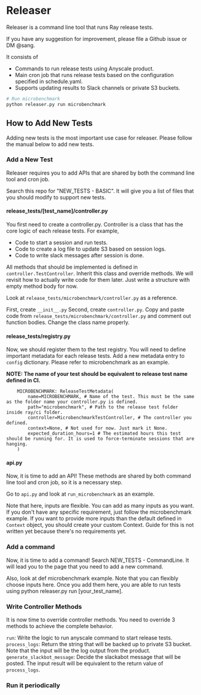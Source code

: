 # Releaser
Releaser is a command line tool that runs Ray release tests.

If you have any suggestion for improvement, please file a Github issue or DM @sang.

It consists of
- Commands to run release tests using Anyscale product.
- Main cron job that runs release tests based on the configuration specified in schedule.yaml.
- Supports updating results to Slack channels or private S3 buckets.

```bash
# Run microbenchmark
python releaser.py run microbenchmark
```

## How to Add New Tests
Adding new tests is the most important use case for releaser. Please follow the manual below to add new tests.

### Add a New Test
Releaser requires you to add APIs that are shared by both the command line tool and cron job.

Search this repo for "NEW_TESTS - BASIC".
It will give you a list of files that you should modify to support new tests.

#### release_tests/[test_name]/controller.py
You first need to create a controller.py. Controller is a class that has the core logic of each release tests. For example,

- Code to start a session and run tests.
- Code to create a log file to update S3 based on session logs.
- Code to write slack messages after session is done.

All methods that should be implemented is defined in `controller.TestController`. Inherit this class and override methods.
We will revisit how to actually write code for them later. Just write a structure with empty method body for now.

Look at `release_tests/microbenchmark/controller.py` as a reference.

First, create `__init__.py`
Second, create `controller.py`. Copy and paste code from `release_tests/microbenchmark/controller.py` and comment out function bodies.
Change the class name properly.

#### release_tests/registry.py
Now, we should register them to the test registry. You will need to define important metadata for each release tests.
Add a new metadata entry to `config` dictionary. Please refer to microbenchmark as an example.

__NOTE: The name of your test should be equivalent to release test name defined in CI.__

```python3
    MICROBENCHMARK: ReleaseTestMetadata(
        name=MICROBENCHMARK, # Name of the test. This must be the same as the folder name your controller.py is defined.
        path="microbenchmark", # Path to the release test folder inside ray/ci folder.
        controller=MicrobenchmarkTestController, # The controller you defined.
        context=None, # Not used for now. Just mark it None.
        expected_duration_hours=1 # The estimated hours this test should be running for. It is used to force-terminate sessions that are hanging.
    )
```

#### api.py
Now, it is time to add an API! These methods are shared by both command line tool and cron job, so it is a necessary step. 

Go to `api.py` and look at `run_microbenchmark` as an example. 

Note that here, inputs are flexible. You can add as many inputs as you want. If you don't have any specific requirement, just follow the microbenchmark example. If you want to provide more inputs than the default defined in `Context` object, you should create your custom Context. Guide for this is not written yet because there's no requirements yet.

### Add a command
Now, it is time to add a command! Search NEW_TESTS - CommandLine. It will lead you to the page that you need to add a new command.

Also, look at def microbenchmark example. Note that you can flexibly choose inputs here. Once you add them here, you are able to run tests using python releaser.py run [your_test_name].


### Write Controller Methods
It is now time to override controller methods. You need to override 3 methods to achieve the complete behavior.

`run`: Write the logic to run anyscale command to start release tests.
`process_logs`: Return the string that will be backed up to private S3 bucket. Note that the input will be the log output from the product.
`generate_slackbot_message`: Decide the slackabot message that will be posted. The input result will be equivalent to the return value of `process_logs`.


### Run it periodically

